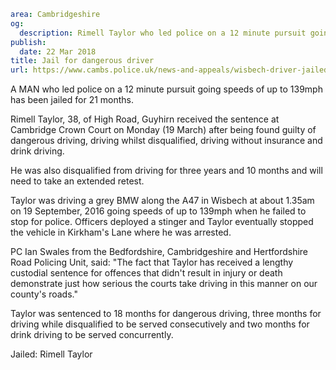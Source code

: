 ```yaml
area: Cambridgeshire
og:
  description: Rimell Taylor who led police on a 12 minute pursuit going speeds of up to 139mph has been jailed for 21 months.
publish:
  date: 22 Mar 2018
title: Jail for dangerous driver
url: https://www.cambs.police.uk/news-and-appeals/wisbech-driver-jailed
```

A MAN who led police on a 12 minute pursuit going speeds of up to 139mph has been jailed for 21 months.

Rimell Taylor, 38, of High Road, Guyhirn received the sentence at Cambridge Crown Court on Monday (19 March) after being found guilty of dangerous driving, driving whilst disqualified, driving without insurance and drink driving.

He was also disqualified from driving for three years and 10 months and will need to take an extended retest.

Taylor was driving a grey BMW along the A47 in Wisbech at about 1.35am on 19 September, 2016 going speeds of up to 139mph when he failed to stop for police. Officers deployed a stinger and Taylor eventually stopped the vehicle in Kirkham's Lane where he was arrested.

PC Ian Swales from the Bedfordshire, Cambridgeshire and Hertfordshire Road Policing Unit, said: "The fact that Taylor has received a lengthy custodial sentence for offences that didn't result in injury or death demonstrate just how serious the courts take driving in this manner on our county's roads."

Taylor was sentenced to 18 months for dangerous driving, three months for driving while disqualified to be served consecutively and two months for drink driving to be served concurrently.

Jailed: Rimell Taylor
